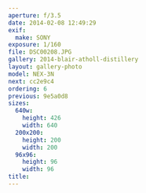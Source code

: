 ```yaml
---
aperture: f/3.5
date: 2014-02-08 12:49:29
exif:
  make: SONY
exposure: 1/160
file: DSC00208.JPG
gallery: 2014-blair-atholl-distillery
layout: gallery-photo
model: NEX-3N
next: cc2e9c4
ordering: 6
previous: 9e5a0d8
sizes:
  640w:
    height: 426
    width: 640
  200x200:
    height: 200
    width: 200
  96x96:
    height: 96
    width: 96
title: 
---
```

